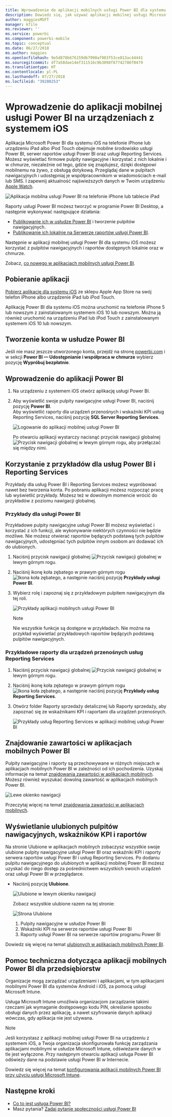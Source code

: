 ```yaml
---
title: Wprowadzenie do aplikacji mobilnych usługi Power BI dla systemu iOS
description: Dowiedz się, jak używać aplikacji mobilnej usługi Microsoft Power BI dla systemu iOS w usłudze Power BI, aby w dowolnym miejscu mieć dostęp do informacji biznesowych przechowywanych lokalnie i w chmurze.
author: maggiesMSFT
manager: kfile
ms.reviewer: ''
ms.service: powerbi
ms.component: powerbi-mobile
ms.topic: conceptual
ms.date: 06/27/2018
ms.author: maggies
ms.openlocfilehash: 9e5d878b676159db7990af983f53ce813ac44441
ms.sourcegitcommit: df7a58dae14ef311516c9b3098f87742786f0479
ms.translationtype: HT
ms.contentlocale: pl-PL
ms.lasthandoff: 07/27/2018
ms.locfileid: "39280253"
---
```

# <a name="get-started-with-the-power-bi-mobile-app-on-ios-devices"></a>Wprowadzenie do aplikacji mobilnej usługi Power BI na urządzeniach z systemem iOS
Aplikacja Microsoft Power BI dla systemu iOS na telefonie iPhone lub urządzeniu iPad albo iPod Touch obejmuje mobilne środowisko usługi Power BI, serwer raportów usługi Power BI oraz usługi Reporting Services. Możesz wyświetlać firmowe pulpity nawigacyjne i korzystać z nich lokalnie i w chmurze, niezależnie od tego, gdzie się znajdujesz, dzięki dostępowi mobilnemu na żywo, z obsługą dotykową. Przeglądaj dane w pulpitach nawigacyjnych i udostępniaj je współpracownikom w wiadomościach e-mail lub SMS. I zapewnij aktualność najświeższych danych w Twoim urządzeniu [Apple Watch](mobile-apple-watch.md).  

![Aplikacja mobilna usługi Power BI na telefonie iPhone lub tablecie iPad](media/mobile-iphone-app-get-started/pbi_ipad_iphonedevices.png)

Raporty usługi Power BI możesz tworzyć w programie Power BI Desktop, a następnie wykonywać następujące działania:

* [Publikowanie ich w usłudze Power BI](service-get-started.md) i tworzenie pulpitów nawigacyjnych.
* [Publikowanie ich lokalnie na Serwerze raportów usługi Power BI](report-server/quickstart-create-powerbi-report.md).

Następnie w aplikacji mobilnej usługi Power BI dla systemu iOS możesz korzystać z pulpitów nawigacyjnych i raportów dostępnych lokalnie oraz w chmurze.

Zobacz, [co nowego w aplikacjach mobilnych usługi Power BI](mobile-whats-new-in-the-mobile-apps.md).

## <a name="download-the-app"></a>Pobieranie aplikacji
[Pobierz aplikację dla systemu iOS](http://go.microsoft.com/fwlink/?LinkId=522062 "Pobierz aplikację dla systemu iOS") ze sklepu Apple App Store na swój telefon iPhone albo urządzenie iPad lub iPod Touch.

Aplikację Power BI dla systemu iOS można uruchomić na telefonie iPhone 5 lub nowszym z zainstalowanym systemem iOS 10 lub nowszym. Można ją również uruchomić na urządzeniu iPad lub iPod Touch z zainstalowanym systemem iOS 10 lub nowszym. 

## <a name="sign-up-for-the-power-bi-service"></a>Tworzenie konta w usłudze Power BI
Jeśli nie masz jeszcze utworzonego konta, przejdź na stronę [powerbi.com](https://powerbi.microsoft.com/get-started/) i w sekcji **Power BI — Udostępnianie i współpraca w chmurze** wybierz pozycję **Wypróbuj bezpłatnie**.


## <a name="get-started-with-the-power-bi-app"></a>Wprowadzenie do aplikacji Power BI
1. Na urządzeniu z systemem iOS otwórz aplikację usługi Power BI.
2. Aby wyświetlić swoje pulpity nawigacyjne usługi Power BI, naciśnij pozycję **Power BI**.  
   Aby wyświetlić raporty dla urządzeń przenośnych i wskaźniki KPI usług Reporting Services, naciśnij pozycję **SQL Server Reporting Services**.
   
   ![Logowanie do aplikacji mobilnej usługi Power BI](media/mobile-iphone-app-get-started/power-bi-connect-to-login.png)
   
   Po otwarciu aplikacji wystarczy nacisnąć przycisk nawigacji globalnej ![Przycisk nawigacji globalnej](media/mobile-iphone-app-get-started/power-bi-iphone-global-nav-button.png) w lewym górnym rogu, aby przełączać się między nimi. 

## <a name="try-the-power-bi-and-reporting-services-samples"></a>Korzystanie z przykładów dla usług Power BI i Reporting Services
Przykłady dla usług Power BI i Reporting Services możesz wypróbować nawet bez tworzenia konta. Po pobraniu aplikacji możesz rozpocząć pracę lub wyświetlić przykłady. Możesz też w dowolnym momencie wrócić do przykładów z poziomu nawigacji globalnej.

### <a name="power-bi-samples"></a>Przykłady dla usługi Power BI
Przykładowe pulpity nawigacyjne usługi Power BI możesz wyświetlać i korzystać z ich funkcji, ale wykonywanie niektórych czynności nie będzie możliwe. Nie możesz otwierać raportów będących podstawą tych pulpitów nawigacyjnych, udostępniać tych pulpitów innym osobom ani dodawać ich do ulubionych.

1. Naciśnij przycisk nawigacji globalnej ![Przycisk nawigacji globalnej](media/mobile-iphone-app-get-started/power-bi-iphone-global-nav-button.png) w lewym górnym rogu.
2. Naciśnij ikonę koła zębatego w prawym górnym rogu ![Ikona koła zębatego](media/mobile-iphone-app-get-started/power-bi-ios-gear-icon.png), a następnie naciśnij pozycję **Przykłady usługi Power BI**.
3. Wybierz rolę i zapoznaj się z przykładowym pulpitem nawigacyjnym dla tej roli.  
   
   ![Przykłady aplikacji mobilnych usługi Power BI](media/mobile-iphone-app-get-started/power-bi-iphone-powerbi-samples.png)
   
   > [!NOTE]
   > Nie wszystkie funkcje są dostępne w przykładach. Nie można na przykład wyświetlać przykładowych raportów będących podstawą pulpitów nawigacyjnych. 
   > 
   > 

### <a name="reporting-services-mobile-report-samples"></a>Przykładowe raporty dla urządzeń przenośnych usług Reporting Services
1. Naciśnij przycisk nawigacji globalnej ![Przycisk nawigacji globalnej](media/mobile-iphone-app-get-started/power-bi-iphone-global-nav-button.png) w lewym górnym rogu.
2. Naciśnij ikonę koła zębatego w prawym górnym rogu ![Ikona koła zębatego](media/mobile-iphone-app-get-started/power-bi-ios-gear-icon.png), a następnie naciśnij pozycję **Przykłady usług Reporting Services**.
3. Otwórz folder Raporty sprzedaży detalicznej lub Raporty sprzedaży, aby zapoznać się ze wskaźnikami KPI i raportami dla urządzeń przenośnych.
   
   ![Przykłady usług Reporting Services w aplikacji mobilnej usługi Power BI](media/mobile-iphone-app-get-started/power-bi-reporting-services-samples.png)

## <a name="find-your-content-in-the-power-bi-mobile-apps"></a>Znajdowanie zawartości w aplikacjach mobilnych Power BI
Pulpity nawigacyjne i raporty są przechowywane w różnych miejscach w aplikacjach mobilnych Power BI w zależności od ich pochodzenia. Uzyskaj informacje na temat [znajdowania zawartości w aplikacjach mobilnych](mobile-apps-quickstart-view-dashboard-report.md). Możesz również wyszukać dowolną zawartość w aplikacjach mobilnych Power BI. 

![Lewe okienko nawigacji](media/mobile-iphone-app-get-started/power-bi-iphone-left-nav.png)

Przeczytaj więcej na temat [znajdowania zawartości w aplikacjach mobilnych](mobile-apps-quickstart-view-dashboard-report.md).

## <a name="view-your-favorite-dashboards-kpis-and-reports"></a>Wyświetlanie ulubionych pulpitów nawigacyjnych, wskaźników KPI i raportów
Na stronie Ulubione w aplikacjach mobilnych zobaczysz wszystkie swoje ulubione pulpity nawigacyjne usługi Power BI oraz wskaźniki KPI i raporty serwera raportów usługi Power BI i usług Reporting Services. Po dodaniu pulpitu nawigacyjnego do *ulubionych* w aplikacji mobilnej Power BI możesz uzyskać do niego dostęp za pośrednictwem wszystkich swoich urządzeń oraz usługi Power BI w przeglądarce. 

* Naciśnij pozycję **Ulubione**.
  
   ![Ulubione w lewym okienku nawigacji](media/mobile-iphone-app-get-started/power-bi-iphone-favorites-nav.png)
  
   Zobacz wszystkie ulubione razem na tej stronie:
  
   ![Strona Ulubione](media/mobile-iphone-app-get-started/power-bi-iphone-faves-report-server-number-callouts.png)
  
  1. Pulpity nawigacyjne w usłudze Power BI
  2. Wskaźniki KPI na serwerze raportów usługi Power BI
  3. Raporty usługi Power BI na serwerze raportów programu Power BI

Dowiedz się więcej na temat [ulubionych w aplikacjach mobilnych Power BI](mobile-apps-favorites.md).

## <a name="enterprise-support-for-the-power-bi-mobile-apps"></a>Pomoc techniczna dotycząca aplikacji mobilnych Power BI dla przedsiębiorstw
Organizacje mogą zarządzać urządzeniami i aplikacjami, w tym aplikacjami mobilnymi Power BI dla systemów Android i iOS, za pomocą usługi Microsoft Intune.

Usługa Microsoft Intune umożliwia organizacjom zarządzanie takimi rzeczami jak wymaganie dostępowego kodu PIN, określanie sposobu obsługi danych przez aplikację, a nawet szyfrowanie danych aplikacji wówczas, gdy aplikacja nie jest używana.

> [!NOTE]
> Jeśli korzystasz z aplikacji mobilnej usługi Power BI na urządzeniu z systemem iOS, a Twoja organizacja skonfigurowała funkcję zarządzania aplikacjami mobilnymi w usłudze Microsoft Intune, odświeżanie danych w tle jest wyłączone. Przy następnym otwarciu aplikacji usługa Power BI odświeży dane na podstawie usługi Power BI w Internecie.
> 

Dowiedz się więcej na temat [konfigurowania aplikacji mobilnych Power BI przy użyciu usługi Microsoft Intune](service-admin-mobile-intune.md). 

## <a name="next-steps"></a>Następne kroki

* [Co to jest usługa Power BI?](power-bi-overview.md)
* Masz pytania? [Zadaj pytanie społeczności usługi Power BI](http://community.powerbi.com/)


